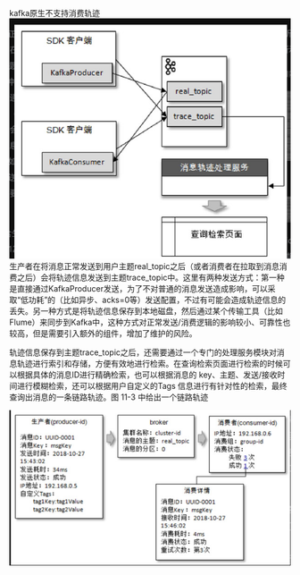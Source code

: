 kafka原生不支持消费轨迹
![img.png](img.png)
生产者在将消息正常发送到用户主题real_topic之后（或者消费者在拉取到消息消费之后）会将轨迹信息发送到主题trace_topic中。这里有两种发送方式：第一种是直接通过KafkaProducer发送，为了不对普通的消息发送造成影响，可以采取“低功耗”的（比如异步、acks=0等）发送配置，不过有可能会造成轨迹信息的丢失。另一种方式是将轨迹信息保存到本地磁盘，然后通过某个传输工具（比如Flume）来同步到Kafka中，这种方式对正常发送/消费逻辑的影响较小、可靠性也较高，但是需要引入额外的组件，增加了维护的风险。

轨迹信息保存到主题trace_topic之后，还需要通过一个专门的处理服务模块对消息轨迹进行索引和存储，方便有效地进行检索。在查询检索页面进行检索的时候可以根据具体的消息ID进行精确检索，也可以根据消息的 key、主题、发送/接收时间进行模糊检索，还可以根据用户自定义的Tags 信息进行有针对性的检索，最终查询出消息的一条链路轨迹。图 11-3 中给出一个链路轨迹

![img_1.png](img_1.png)